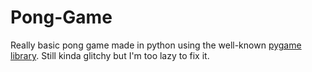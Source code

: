 # Pong-Game
Really basic pong game made in python using the well-known [pygame library](https://www.pygame.org/). Still kinda glitchy but I'm too lazy to fix it.